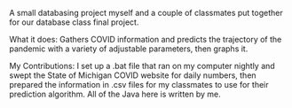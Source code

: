 A small databasing project myself and a couple of classmates put together for our database class final project.

What it does:
  Gathers COVID information and predicts the trajectory of the pandemic with a variety of adjustable parameters, then graphs it.

My Contributions:
  I set up a .bat file that ran on my computer nightly and swept the State of Michigan COVID website for daily numbers, then prepared the information in .csv files for my classmates to use for their prediction algorithm. All of the Java here is written by me.
